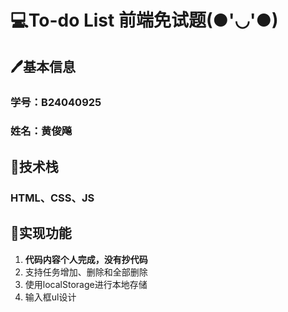 # 💻To-do List 前端免试题(●'◡'●)
## 🖊️基本信息
### 学号：B24040925
### 姓名：黄俊飚

## 💭技术栈

### HTML、CSS、JS

## 🎉实现功能

1. **代码内容个人完成，没有抄代码**
2. 支持任务增加、删除和全部删除
3. 使用localStorage进行本地存储
4. 输入框ul设计
